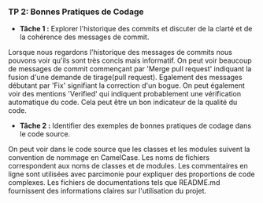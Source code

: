 ### TP 2: Bonnes Pratiques de Codage

- **Tâche 1 :** Explorer l'historique des commits et discuter de la clarté et de la cohérence des messages de commit.

Lorsque nous regardons l'historique des messages de commits nous pouvons voir qu'ils sont très concis mais informatif. 
On peut voir beaucoup de messages de commit commençant par 'Merge pull request' indiquant la fusion d'une demande de tirage(pull request). Egalement des messages débutant par 'Fix' signifiant la correction d'un bogue.
On peut également voir des mentions 'Verified' qui indiquent probablement une vérification automatique du code. Cela peut être un bon indicateur de la qualité du code. 


- **Tâche 2 :** Identifier des exemples de bonnes pratiques de codage dans le code source.

On peut voir dans le code source que les classes et les modules suivent la convention de nommage en CamelCase. Les noms de fichiers correspondent aux noms de classes et de modules.
Les commentaires en ligne sont utilisées avec parcimonie pour expliquer des proportions de code complexes.
Les fichiers de documentations tels que README.md fournissent des informations claires sur l'utilisation du projet.

